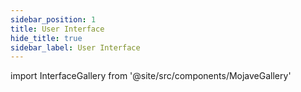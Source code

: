 ```yaml
---
sidebar_position: 1
title: User Interface
hide_title: true
sidebar_label: User Interface
---
```

import InterfaceGallery from '@site/src/components/MojaveGallery'

<InterfaceGallery />
